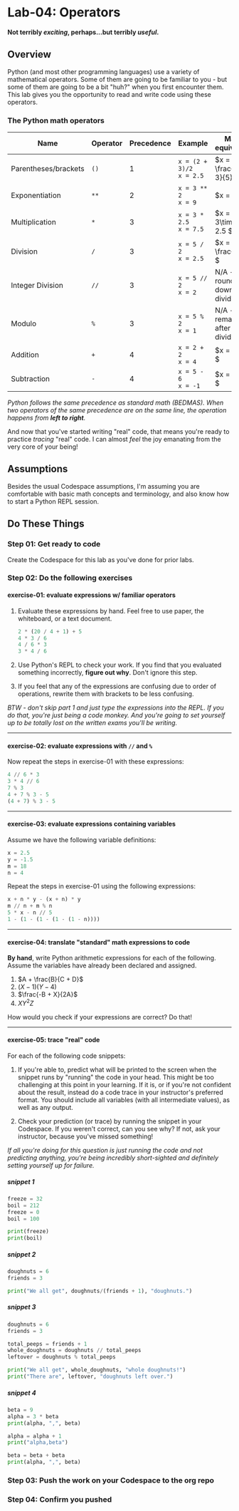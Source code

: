 # Lab-04: Operators

**Not terribly _exciting_, perhaps...but terribly _useful_.**

## Overview

Python (and most other programming languages) use a variety of mathematical operators. Some of them are going to be familiar to you - but some of them are going to be a bit "huh?" when you first encounter them. This lab gives you the opportunity to read and write code using these operators.

### The Python math operators

| Name                 | Operator | Precedence | Example                        | Math equivalent                 |
| -------------------- | -------- | ---------- | ------------------------------ | ------------------------------- |
| Parentheses/brackets | `()`     | 1          | `x = (2 + 3)/2` <br> `x = 2.5` | $x = \frac{2 + 3}{5}$           |
| Exponentiation       | `**`     | 2          | `x = 3 ** 2` <br> `x = 9`      | $x = 3^2 $                      |
| Multiplication       | `*`      | 3          | `x = 3 * 2.5` <br> `x = 7.5`   | $x = 3\times 2.5 $              |
| Division             | `/`      | 3          | `x = 5 / 2` <br> `x = 2.5`     | $x = \frac{5}{2} $              |
| Integer Division     | `//`     | 3          | `x = 5 // 2` <br> `x = 2`      | N/A - round down after dividing |
| Modulo               | `%`      | 3          | `x = 5 % 2` <br> `x = 1`       | N/A - remainder after dividing  |
| Addition             | `+`      | 4          | `x = 2 + 2` <br> `x = 4`       | $x = 2 + 2 $                    |
| Subtraction          | `-`      | 4          | `x = 5 - 6` <br> `x = -1`      | $x = 5 - 6 $                    |

*Python follows the same precedence as standard math (BEDMAS). When two operators of the same precedence are on the same line, the operation happens from **left to right**.*

And now that you've started writing "real" code, that means you're ready to practice _tracing_ "real" code. I can almost _feel_ the joy emanating from the very core of your being!

## Assumptions

Besides the usual Codespace assumptions, I'm assuming you are comfortable with basic math concepts and terminology, and also know how to start a Python REPL session.

## Do These Things

### Step 01: Get ready to code

Create the Codespace for this lab as you've done for prior labs.

### Step 02: Do the following exercises

#### exercise-01: evaluate expressions w/ familiar operators

1. Evaluate these expressions by hand. Feel free to use paper, the whiteboard, or a text document.

    ```python
    2 * (20 / 4 + 1) + 5
    4 * 3 / 6
    4 / 6 * 3
    3 * 4 / 6
    ```

2. Use Python's REPL to check your work. If you find that you evaluated something incorrectly, **figure out why**. Don't ignore this step.

3. If you feel that any of the expressions are confusing due to order of operations, rewrite them with brackets to be less confusing.

_BTW - don't skip part 1 and just type the expressions into the REPL. If you do that, you're just being a code monkey. And you're going to set yourself up to be totally lost on the written exams you'll be writing._

---

#### exercise-02: evaluate expressions with `//` and `%`

Now repeat the steps in exercise-01 with these expressions: 

```python
4 // 6 * 3
3 * 4 // 6
7 % 3
4 + 7 % 3 - 5
(4 + 7) % 3 - 5
```

---

#### exercise-03: evaluate expressions containing variables

Assume we have the following variable definitions: 

```python
x = 2.5
y = -1.5
m = 18
n = 4
```

Repeat the steps in exercise-01 using the following expressions:

```python
x + n * y - (x + n) * y
m // n + m % n
5 * x - n // 5
1 - (1 - (1 - (1 - (1 - n))))
```

---

#### exercise-04: translate "standard" math expressions to code

**By hand**, write Python arithmetic expressions for each of the following. Assume the variables have already been declared and assigned. 

1. $A + \frac{B}{C + D}$
2. $(X - 1)(Y -4)$
3. $\frac{-B + X}{2A}$
4. $XY^2Z$

How would you check if your expressions are correct? Do that!

---

#### exercise-05: trace "real" code

For each of the following code snippets:

1. If you're able to, predict what will be printed to the screen when the snippet runs by "running" the code in your head. This might be too challenging at this point in your learning. If it is, or if you're not confident about the result, instead do a code trace in your instructor's preferred format. You should include all variables (with all intermediate values), as well as any output.

2. Check your prediction (or trace) by running the snippet in your Codespace. If you weren't correct, can you see why? If not, ask your instructor, because you've missed something!

_If all you're doing for this question is just running the code and not predicting anything, you're being incredibly short-sighted and definitely setting yourself up for failure._

##### snippet 1
```python
freeze = 32
boil = 212
freeze = 0
boil = 100

print(freeze)
print(boil)
```

##### snippet 2
```python
doughnuts = 6
friends = 3

print("We all get", doughnuts/(friends + 1), "doughnuts.")
```

##### snippet 3
```python
doughnuts = 6
friends = 3

total_peeps = friends + 1
whole_doughnuts = doughnuts // total_peeps
leftover = doughnuts % total_peeps

print("We all get", whole_doughnuts, "whole doughnuts!")
print("There are", leftover, "doughnuts left over.")
```

##### snippet 4
```python
beta = 9
alpha = 3 * beta
print(alpha, ",", beta)

alpha = alpha + 1
print("alpha,beta")

beta = beta + beta
print(alpha, ",", beta)
```

### Step 03: Push the work on your Codespace to the org repo

### Step 04: Confirm you pushed